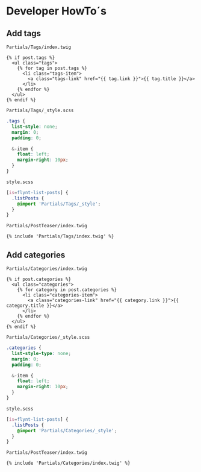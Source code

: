 # Developer HowTo´s

## Add tags
`Partials/Tags/index.twig`
```twig
{% if post.tags %}
  <ul class="tags">
    {% for tag in post.tags %}
      <li class="tags-item">
        <a class="tags-link" href="{{ tag.link }}">{{ tag.title }}</a>
      </li>
    {% endfor %}
  </ul>
{% endif %}
```

`Partials/Tags/_style.scss`
```scss
.tags {
  list-style: none;
  margin: 0;
  padding: 0;

  &-item {
    float: left;
    margin-right: 10px;
  }
}

```

`style.scss`
```scss
[is=flynt-list-posts] {
  .listPosts {
    @import 'Partials/Tags/_style';
  }
}
```

`Partials/PostTeaser/index.twig`
```twig
{% include 'Partials/Tags/index.twig' %}
```

## Add categories
`Partials/Categories/index.twig`
```twig
{% if post.categories %}
  <ul class="categories">
    {% for category in post.categories %}
      <li class="categories-item">
        <a class="categories-link" href="{{ category.link }}">{{ category.title }}</a>
      </li>
    {% endfor %}
  </ul>
{% endif %}
```

`Partials/Categories/_style.scss`
```scss
.categories {
  list-style-type: none;
  margin: 0;
  padding: 0;

  &-item {
    float: left;
    margin-right: 10px;
  }
}
```

`style.scss`
```scss
[is=flynt-list-posts] {
  .listPosts {
    @import 'Partials/Categories/_style';
  }
}
```

`Partials/PostTeaser/index.twig`
```twig
{% include 'Partials/Categories/index.twig' %}
```
